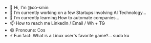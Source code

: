 - 👋 Hi, I’m @co-smin
- 👀 I’m currently working on a few Startups involving AI Technology... 
- 🌱 I’m currently learning How to automate companies...
- 📫 How to reach me LinkedIn / Email / Wh + TG
- 😄 Pronouns: Cos
- ⚡ Fun fact: What is a Linux user's favorite game?... sudo ku


<!---
co-smin/co-smin is a ✨ special ✨ repository because its `README.md` (this file) appears on your GitHub profile.
You can click the Preview link to take a look at your changes.
--->
